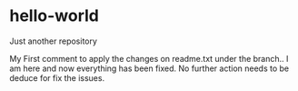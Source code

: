 # hello-world
Just another repository 

My First comment to apply the changes on readme.txt under the branch.. I am here and now everything has been fixed. No further action needs to be deduce for fix the issues.


